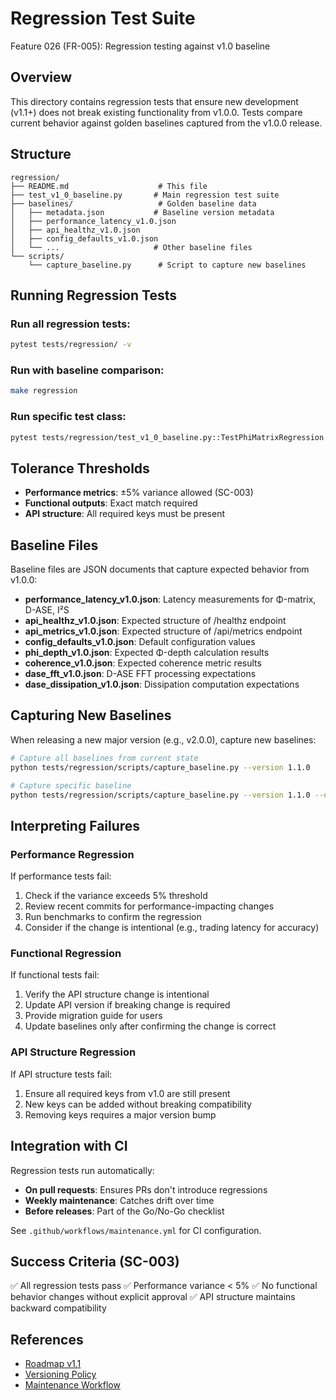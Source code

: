 # Regression Test Suite

Feature 026 (FR-005): Regression testing against v1.0 baseline

## Overview

This directory contains regression tests that ensure new development (v1.1+) does not break existing functionality from v1.0.0. Tests compare current behavior against golden baselines captured from the v1.0.0 release.

## Structure

```
regression/
├── README.md                    # This file
├── test_v1_0_baseline.py       # Main regression test suite
├── baselines/                   # Golden baseline data
│   ├── metadata.json           # Baseline version metadata
│   ├── performance_latency_v1.0.json
│   ├── api_healthz_v1.0.json
│   ├── config_defaults_v1.0.json
│   └── ...                     # Other baseline files
└── scripts/
    └── capture_baseline.py      # Script to capture new baselines
```

## Running Regression Tests

### Run all regression tests:
```bash
pytest tests/regression/ -v
```

### Run with baseline comparison:
```bash
make regression
```

### Run specific test class:
```bash
pytest tests/regression/test_v1_0_baseline.py::TestPhiMatrixRegression -v
```

## Tolerance Thresholds

- **Performance metrics**: ±5% variance allowed (SC-003)
- **Functional outputs**: Exact match required
- **API structure**: All required keys must be present

## Baseline Files

Baseline files are JSON documents that capture expected behavior from v1.0.0:

- **performance_latency_v1.0.json**: Latency measurements for Φ-matrix, D-ASE, I²S
- **api_healthz_v1.0.json**: Expected structure of /healthz endpoint
- **api_metrics_v1.0.json**: Expected structure of /api/metrics endpoint
- **config_defaults_v1.0.json**: Default configuration values
- **phi_depth_v1.0.json**: Expected Φ-depth calculation results
- **coherence_v1.0.json**: Expected coherence metric results
- **dase_fft_v1.0.json**: D-ASE FFT processing expectations
- **dase_dissipation_v1.0.json**: Dissipation computation expectations

## Capturing New Baselines

When releasing a new major version (e.g., v2.0.0), capture new baselines:

```bash
# Capture all baselines from current state
python tests/regression/scripts/capture_baseline.py --version 1.1.0

# Capture specific baseline
python tests/regression/scripts/capture_baseline.py --version 1.1.0 --only performance_latency
```

## Interpreting Failures

### Performance Regression
If performance tests fail:
1. Check if the variance exceeds 5% threshold
2. Review recent commits for performance-impacting changes
3. Run benchmarks to confirm the regression
4. Consider if the change is intentional (e.g., trading latency for accuracy)

### Functional Regression
If functional tests fail:
1. Verify the API structure change is intentional
2. Update API version if breaking change is required
3. Provide migration guide for users
4. Update baselines only after confirming the change is correct

### API Structure Regression
If API structure tests fail:
1. Ensure all required keys from v1.0 are still present
2. New keys can be added without breaking compatibility
3. Removing keys requires a major version bump

## Integration with CI

Regression tests run automatically:
- **On pull requests**: Ensures PRs don't introduce regressions
- **Weekly maintenance**: Catches drift over time
- **Before releases**: Part of the Go/No-Go checklist

See `.github/workflows/maintenance.yml` for CI configuration.

## Success Criteria (SC-003)

✅ All regression tests pass
✅ Performance variance < 5%
✅ No functional behavior changes without explicit approval
✅ API structure maintains backward compatibility

## References

- [Roadmap v1.1](../../docs/roadmap_v1.1.md)
- [Versioning Policy](../../docs/versioning_policy.md)
- [Maintenance Workflow](../../.github/workflows/maintenance.yml)

